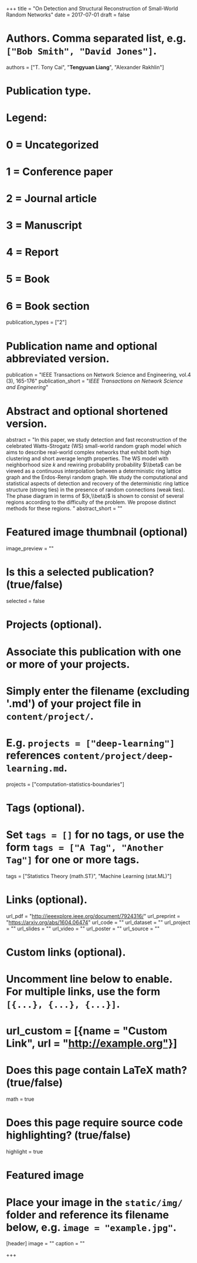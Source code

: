 +++
title = "On Detection and Structural Reconstruction of Small-World Random Networks"
date = 2017-07-01
draft = false

# Authors. Comma separated list, e.g. `["Bob Smith", "David Jones"]`.
authors = ["T. Tony Cai", "**Tengyuan Liang**", "Alexander Rakhlin"]

# Publication type.
# Legend:
# 0 = Uncategorized
# 1 = Conference paper
# 2 = Journal article
# 3 = Manuscript
# 4 = Report
# 5 = Book
# 6 = Book section
publication_types = ["2"]

# Publication name and optional abbreviated version.
publication = "IEEE Transactions on Network Science and Engineering, vol.4 (3), 165-176"
publication_short = "*IEEE Transactions on Network Science and Engineering*"

# Abstract and optional shortened version.
abstract = "In this paper, we study detection and fast reconstruction of the celebrated Watts-Strogatz (WS) small-world random graph model which aims to describe real-world complex networks that exhibit both high clustering and short average length properties. The WS model with neighborhood size $k$ and rewiring probability probability $\\beta$ can be viewed as a continuous interpolation between a deterministic ring lattice graph and the Erdos-Renyi  random graph. We study the computational and statistical aspects of detection and recovery of the deterministic ring lattice structure (strong ties) in the presence of random connections (weak ties). The phase diagram in terms of $(k,\\beta)$ is shown to consist of several regions according to the difficulty of the problem. We propose distinct methods for these regions. "
abstract_short = ""

# Featured image thumbnail (optional)
image_preview = ""

# Is this a selected publication? (true/false)
selected = false

# Projects (optional).
#   Associate this publication with one or more of your projects.
#   Simply enter the filename (excluding '.md') of your project file in `content/project/`.
#   E.g. `projects = ["deep-learning"]` references `content/project/deep-learning.md`.
projects = ["computation-statistics-boundaries"]

# Tags (optional).
#   Set `tags = []` for no tags, or use the form `tags = ["A Tag", "Another Tag"]` for one or more tags.
tags = ["Statistics Theory (math.ST)", "Machine Learning (stat.ML)"]

# Links (optional).
url_pdf = "http://ieeexplore.ieee.org/document/7924316/"
url_preprint = "https://arxiv.org/abs/1604.06474"
url_code = ""
url_dataset = ""
url_project = ""
url_slides = ""
url_video = ""
url_poster = ""
url_source = ""

# Custom links (optional).
#   Uncomment line below to enable. For multiple links, use the form `[{...}, {...}, {...}]`.
# url_custom = [{name = "Custom Link", url = "http://example.org"}]

# Does this page contain LaTeX math? (true/false)
math = true

# Does this page require source code highlighting? (true/false)
highlight = true

# Featured image
# Place your image in the `static/img/` folder and reference its filename below, e.g. `image = "example.jpg"`.
[header]
image = ""
caption = ""

+++
